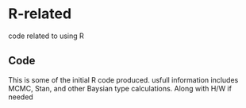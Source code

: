 # R-related
code related to using R


## Code

This is some of the initial R code produced. usfull information includes MCMC, Stan, and other Baysian type calculations. Along with H/W if needed
